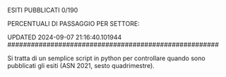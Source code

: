 ESITI PUBBLICATI 0/190 

PERCENTUALI DI PASSAGGIO PER SETTORE:

UPDATED 2024-09-07 21:16:40.101944
###################################################### 

Si tratta di un semplice script in python per controllare quando sono pubblicati gli esiti (ASN 2021, sesto quadrimestre).

